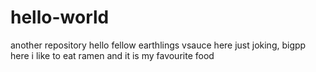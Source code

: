 # hello-world
another repository
hello fellow earthlings vsauce here just joking, bigpp here
i like to eat ramen and it is my favourite food
